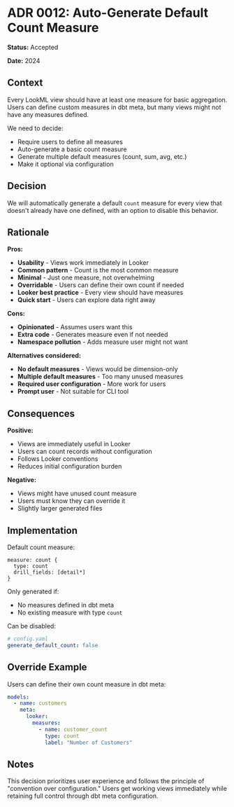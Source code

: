 # ADR 0012: Auto-Generate Default Count Measure

**Status:** Accepted

**Date:** 2024

## Context

Every LookML view should have at least one measure for basic aggregation. Users can define custom measures in dbt meta, but many views might not have any measures defined.

We need to decide:
- Require users to define all measures
- Auto-generate a basic count measure
- Generate multiple default measures (count, sum, avg, etc.)
- Make it optional via configuration

## Decision

We will automatically generate a default `count` measure for every view that doesn't already have one defined, with an option to disable this behavior.

## Rationale

**Pros:**
- **Usability** - Views work immediately in Looker
- **Common pattern** - Count is the most common measure
- **Minimal** - Just one measure, not overwhelming
- **Overridable** - Users can define their own count if needed
- **Looker best practice** - Every view should have measures
- **Quick start** - Users can explore data right away

**Cons:**
- **Opinionated** - Assumes users want this
- **Extra code** - Generates measure even if not needed
- **Namespace pollution** - Adds measure user might not want

**Alternatives considered:**
- **No default measures** - Views would be dimension-only
- **Multiple default measures** - Too many unused measures
- **Required user configuration** - More work for users
- **Prompt user** - Not suitable for CLI tool

## Consequences

**Positive:**
- Views are immediately useful in Looker
- Users can count records without configuration
- Follows Looker conventions
- Reduces initial configuration burden

**Negative:**
- Views might have unused count measure
- Users must know they can override it
- Slightly larger generated files

## Implementation

Default count measure:
```lkml
measure: count {
  type: count
  drill_fields: [detail*]
}
```

Only generated if:
- No measures defined in dbt meta
- No existing measure with type `count`

Can be disabled:
```yaml
# config.yaml
generate_default_count: false
```

## Override Example

Users can define their own count measure in dbt meta:
```yaml
models:
  - name: customers
    meta:
      looker:
        measures:
          - name: customer_count
            type: count
            label: "Number of Customers"
```

## Notes

This decision prioritizes user experience and follows the principle of "convention over configuration." Users get working views immediately while retaining full control through dbt meta configuration.

